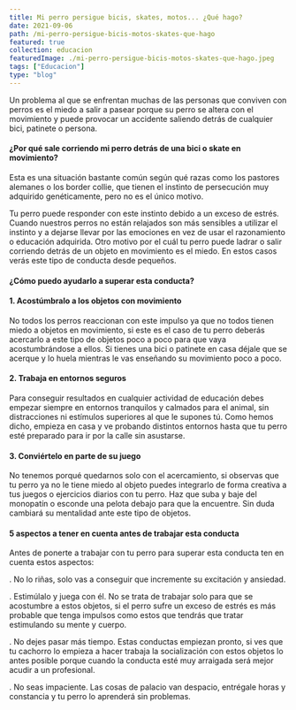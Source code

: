 ```yaml
---
title: Mi perro persigue bicis, skates, motos... ¿Qué hago?
date: 2021-09-06
path: /mi-perro-persigue-bicis-motos-skates-que-hago
featured: true
collection: educacion
featuredImage: ./mi-perro-persigue-bicis-motos-skates-que-hago.jpeg
tags: ["Educacion"]
type: "blog"
---
```

Un problema al que se enfrentan muchas de las personas que conviven con perros es el miedo a salir a pasear porque su perro se altera con el movimiento y puede provocar un accidente saliendo detrás de cualquier bici, patinete o persona. 


#### ¿Por qué sale corriendo mi perro detrás de una bici o skate en movimiento?

Esta es una situación bastante común según qué razas como los pastores alemanes o los border collie, que tienen el instinto de persecución muy adquirido genéticamente, pero no es el único motivo.

Tu perro puede responder con este instinto debido a un exceso de estrés. Cuando nuestros perros no están relajados son más sensibles a utilizar el instinto y a dejarse llevar por las emociones en vez de usar el razonamiento o educación adquirida. Otro motivo por el cuál tu perro puede ladrar o salir corriendo detrás de un objeto en movimiento es el miedo. En estos casos verás este tipo de conducta desde pequeños.


#### ¿Cómo puedo ayudarlo a superar esta conducta?

#### 1. Acostúmbralo a los objetos con movimiento
No todos los perros reaccionan con este impulso ya que no todos tienen miedo a objetos en movimiento, si este es el caso de tu perro deberás acercarlo a este tipo de objetos poco a poco para que vaya acostumbrándose a ellos. Si tienes una bici o patinete en casa déjale que se acerque y lo huela mientras le vas enseñando su movimiento poco a poco. 

#### 2. Trabaja en entornos seguros
Para conseguir resultados en cualquier actividad de educación debes empezar siempre en entornos tranquilos y calmados para el animal, sin distracciones ni estímulos superiores al que le supones tú. Como hemos dicho, empieza en casa y ve probando distintos entornos hasta que tu perro esté preparado para ir por la calle sin asustarse.

#### 3. Conviértelo en parte de su juego
No tenemos porqué quedarnos solo con el acercamiento, si observas que tu perro ya no le tiene miedo al objeto puedes integrarlo de forma creativa a tus juegos o ejercicios diarios con tu perro. Haz que suba y baje del monopatín o esconde una pelota debajo para que la encuentre. Sin duda cambiará su mentalidad ante este tipo de objetos.


#### 5 aspectos a tener en cuenta antes de trabajar esta conducta

Antes de ponerte a trabajar con tu perro para superar esta conducta ten en cuenta estos aspectos:

. No lo riñas, solo vas a conseguir que incremente su excitación y ansiedad.

. Estimúlalo y juega con él. No se trata de trabajar solo para que se acostumbre a estos objetos, si el perro sufre un exceso de estrés es más probable que tenga impulsos como estos que tendrás que tratar estimulando su mente y cuerpo.

. No dejes pasar más tiempo. Estas conductas empiezan pronto, si ves que tu cachorro lo empieza a hacer trabaja la socialización con estos objetos lo antes posible porque cuando la conducta esté muy arraigada será mejor acudir a un profesional.

. No seas impaciente. Las cosas de palacio van despacio, entrégale horas y constancia y tu perro lo aprenderá sin problemas.
